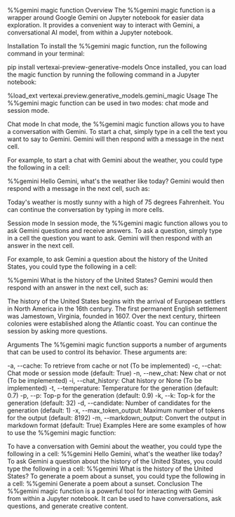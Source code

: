 %%gemini magic function
Overview
The %%gemini magic function is a wrapper around Google Gemini on Jupyter notebook for easier data exploration. It provides a convenient way to interact with Gemini, a conversational AI model, from within a Jupyter notebook.

Installation
To install the %%gemini magic function, run the following command in your terminal:

pip install vertexai-preview-generative-models
Once installed, you can load the magic function by running the following command in a Jupyter notebook:

%load_ext vertexai.preview.generative_models.gemini_magic
Usage
The %%gemini magic function can be used in two modes: chat mode and session mode.

Chat mode
In chat mode, the %%gemini magic function allows you to have a conversation with Gemini. To start a chat, simply type in a cell the text you want to say to Gemini. Gemini will then respond with a message in the next cell.

For example, to start a chat with Gemini about the weather, you could type the following in a cell:

%%gemini
Hello Gemini, what's the weather like today?
Gemini would then respond with a message in the next cell, such as:

Today's weather is mostly sunny with a high of 75 degrees Fahrenheit.
You can continue the conversation by typing in more cells.

Session mode
In session mode, the %%gemini magic function allows you to ask Gemini questions and receive answers. To ask a question, simply type in a cell the question you want to ask. Gemini will then respond with an answer in the next cell.

For example, to ask Gemini a question about the history of the United States, you could type the following in a cell:

%%gemini
What is the history of the United States?
Gemini would then respond with an answer in the next cell, such as:

The history of the United States begins with the arrival of European settlers in North America in the 16th century. The first permanent English settlement was Jamestown, Virginia, founded in 1607. Over the next century, thirteen colonies were established along the Atlantic coast.
You can continue the session by asking more questions.

Arguments
The %%gemini magic function supports a number of arguments that can be used to control its behavior. These arguments are:

-a, --cache: To retrieve from cache or not (To be implemented)
-c, --chat: Chat mode or session mode (default: True)
-n, --new_chat: New chat or not (To be implemented)
-i, --chat_history: Chat history or None (To be implemented)
-t, --temperature: Temperature for the generation (default: 0.7)
-p, --p: Top-p for the generation (default: 0.9)
-k, --k: Top-k for the generation (default: 32)
-d, --candidate: Number of candidates for the generation (default: 1)
-x, --max_token_output: Maximum number of tokens for the output (default: 8192)
-m, --markdown_output: Convert the output in markdown format (default: True)
Examples
Here are some examples of how to use the %%gemini magic function:

To have a conversation with Gemini about the weather, you could type the following in a cell:
%%gemini
Hello Gemini, what's the weather like today?
To ask Gemini a question about the history of the United States, you could type the following in a cell:
%%gemini
What is the history of the United States?
To generate a poem about a sunset, you could type the following in a cell:
%%gemini
Generate a poem about a sunset.
Conclusion
The %%gemini magic function is a powerful tool for interacting with Gemini from within a Jupyter notebook. It can be used to have conversations, ask questions, and generate creative content.
